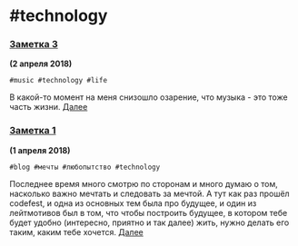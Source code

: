 # #technology

### [Заметка 3](/2018/2018-04-02_03.note)
__(2 апреля 2018)__

`#music #technology #life`

В какой-то момент на меня снизошло озарение, что музыка - это тоже часть жизни.
[Далее](/2018/2018-04-02_03.note/)

### [Заметка 1](/2018/2018-04-02_01.note)
__(1 апреля 2018)__

`#blog #мечты #любопытство #technology`

Последнее время много смотрю по сторонам и много думаю о том, насколько важно мечтать и следовать за мечтой. А тут как раз прошёл codefest, и одна из основных тем была про будущее, и один из лейтмотивов был в том, что чтобы построить будущее, в котором тебе будет удобно (интересно, приятно и так далее) жить, нужно делать его таким, каким тебе хочется.
[Далее](/2018/2018-04-02_01.note/)

